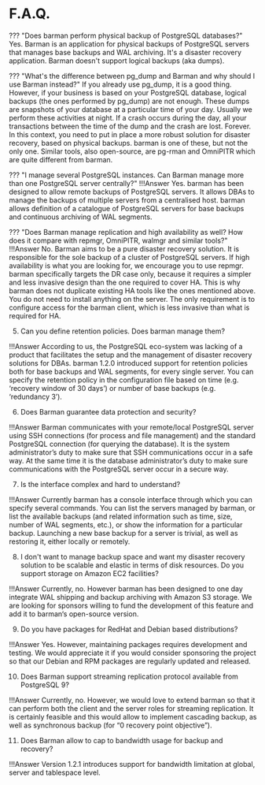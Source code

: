 # F.A.Q.

??? "Does barman perform physical backup of PostgreSQL databases?"
    Yes. Barman is an application for physical backups of PostgreSQL servers that manages base backups and WAL archiving. It's a disaster recovery application. Barman doesn't support logical backups (aka dumps).

??? "What's the difference between pg_dump and Barman and why should I use Barman instead?"
    If you already use pg_dump, it is a good thing. However, if your business is based on your PostgreSQL database, logical backups (the ones performed by pg_dump) are not enough. These dumps are snapshots of your database at a particular time of your day. Usually we perform these activities at night. If a crash occurs during the day, all your transactions between the time of the dump and the crash are lost. Forever. In this context, you need to put in place a more robust solution for disaster recovery, based on physical backups. barman is one of these, but not the only one. Similar tools, also open-source, are pg-rman and OmniPITR which are quite different from barman.

??? "I manage several PostgreSQL instances. Can Barman manage more than one PostgreSQL server centrally?"
!!!Answer
    Yes. barman has been designed to allow remote backups of PostgreSQL servers. It allows DBAs to manage the backups of multiple servers from a centralised host. barman allows definition of a catalogue of PostgreSQL servers for base backups and continuous archiving of WAL segments.

??? "Does Barman manage replication and high availability as well? How does it compare with repmgr, OmniPITR, walmgr and similar tools?"
    !!!Answer
    No. Barman aims to be a pure disaster recovery solution. It is responsible for the sole backup of a cluster of PostgreSQL servers. If high availability is what you are looking for, we encourage you to use repmgr. barman specifically targets the DR case only, because it requires a simpler and less invasive design than the one required to cover HA. This is why barman does not duplicate existing HA tools like the ones mentioned above. You do not need to install anything on the server. The only requirement is to configure access for the barman client, which is less invasive than what is required for HA.

5.  Can you define retention policies. Does barman manage them?

!!!Answer
    According to us, the PostgreSQL eco-system was lacking of a product that facilitates the setup and the management of disaster recovery solutions for DBAs. barman 1.2.0 introduced support for retention policies both for base backups and WAL segments, for every single server. You can specify the retention policy in the configuration file based on time (e.g. ‘recovery window of 30 days’) or number of base backups (e.g. ‘redundancy 3’).

6. Does Barman guarantee data protection and security?

!!!Answer
    Barman communicates with your remote/local PostgreSQL server using SSH connections (for process and file management) and the standard PostgreSQL connection (for querying the database). It is the system administrator’s duty to make sure that SSH communications occur in a safe way. At the same time it is the database administrator’s duty to make sure communications with the PostgreSQL server occur in a secure way.

7. Is the interface complex and hard to understand?

!!!Answer
    Currently barman has a console interface through which you can specify several commands. You can list the servers managed by barman, or list the available backups (and related information such as time, size, number of WAL segments, etc.), or show the information for a particular backup. Launching a new base backup for a server is trivial, as well as restoring it, either locally or remotely.

8.  I don't want to manage backup space and want my disaster recovery solution to be scalable and elastic in terms of disk resources. Do you support storage on Amazon EC2 facilities?

!!!Answer
    Currently, no. However barman has been designed to one day integrate WAL shipping and backup archiving with Amazon S3 storage. We are looking for sponsors willing to fund the development of this feature and add it to barman‘s open-source version.

9.  Do you have packages for RedHat and Debian based distributions?

!!!Answer
    Yes. However, maintaining packages requires development and testing. We would appreciate it if you would consider sponsoring the project so that our Debian and RPM packages are regularly updated and released.

10.  Does Barman support streaming replication protocol available from PostgreSQL 9?

!!!Answer
    Currently, no. However, we would love to extend barman so that it can perform both the client and the server roles for streaming replication. It is certainly feasible and this would allow to implement cascading backup, as well as synchronous backup (for “0 recovery point objective”).

11.  Does Barman allow to cap to bandwidth usage for backup and recovery?

!!!Answer
    Version 1.2.1 introduces support for bandwidth limitation at global, server and tablespace level.